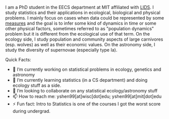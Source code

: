 
I am a PhD student in the EECS department at MIT affiliated with [LIDS](https://lids.mit.edu/). I study statistics and their applications in ecological, biological and physical problems. I mainly focus on cases when data could be represented by some [measures](https://en.wikipedia.org/wiki/Measure_(mathematics)) and the goal is to infer some kind of dynamics in time or some other physical factors, sometimes referred to as "population dynamics" problem but it is different from the ecological use of that term. On the ecology side, I study population and community aspects of large carnivores (esp. wolves) as well as their economic values. On the astronomy side, I study the diversity of supernovae (especially type Ia).

Quick Facts:

- 🔭 I’m currently working on statistical problems in ecology, genetics and astronomy
- 🌱 I’m currently learning statistics (in a CS department) and doing ecology stuff as a side. 
- 👯 I’m looking to collaborate on any statistical ecology/astronomy stuff
- 📫 How to reach me: yshen99[at]wisc[dot]edu; yshen99[at]mit[dot]edu
- ⚡ Fun fact: Intro to Statistics is one of the courses I got the worst score during undergrad. 

